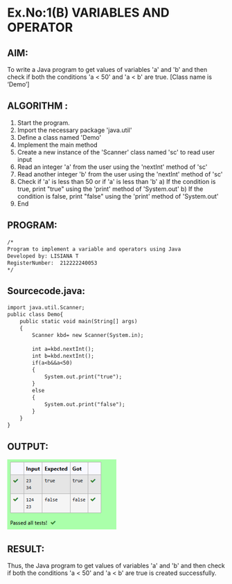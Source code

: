 # Ex.No:1(B) VARIABLES AND OPERATOR

## AIM:
To write a Java program to get values of variables 'a' and 'b' and then check if both the conditions 'a < 50' and 'a < b' are true. [Class name is ‘Demo’]

## ALGORITHM :
1.	Start the program.
2.	Import the necessary package 'java.util'
3.	Define a class named 'Demo'
4.	Implement the main method
5.	Create a new instance of the 'Scanner' class named 'sc' to read user input
6.	Read an integer 'a' from the user using the 'nextInt' method of 'sc'
7.	Read another integer 'b' from the user using the 'nextInt' method of 'sc'
8.	Check if 'a' is less than 50 or if 'a' is less than 'b'
a)	If the condition is true, print "true" using the 'print' method of 'System.out'
b)	If the condition is false, print "false" using the 'print' method of 'System.out'
9.	End





## PROGRAM:
 ```
/*
Program to implement a variable and operators using Java
Developed by: LISIANA T
RegisterNumber:  212222240053
*/
```

## Sourcecode.java:

```
import java.util.Scanner;
public class Demo{
    public static void main(String[] args)
    {
        Scanner kbd= new Scanner(System.in);
        
        int a=kbd.nextInt();
        int b=kbd.nextInt();
        if(a<b&&a<50)
        {
            System.out.print("true");
        }
        else
        {
            System.out.print("false");
        }
    }
}
```

## OUTPUT:

![image](https://github.com/lisianathiruselvan/19AI307_JAVA/blob/main/Module-01/DAY-2/Screenshot%202025-04-30%20101128.png)

## RESULT:
Thus, the Java program to get values of variables 'a' and 'b' and then check if both the conditions 'a < 50' and 'a < b' are true is created successfully.
